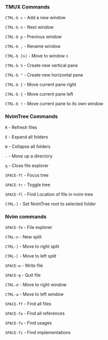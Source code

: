 
### TMUX Commands

`CTRL-b c` - Add a new window

`CTRL-b n` - Next window

`CTRL-b p` - Previous window

`CTRL-b ,` - Rename window

`CTRL-b [n]` - Move to window `n`

`CTRL-b %` - Create new vertical pane

`CTRL-b "` - Create new horizontal pane

`CTRL-b }` - Move current pane right

`CTRL-b {` - Move current pane left

`CTRL-b !` - Move current pane to its own window

### NvimTree Commands

`R` - Refresh files

`E` - Expand all folders

`W` - Collapse all folders

`-` - Move up a directory

`q` - Close file explorer

`SPACE-ft` - Focus tree

`SPACE-tr` - Toggle tree

`SPACE-fl` - Find Location of file in nvim-tree

`CTRL-]` - Set NvimTree root to selected folder

### Nvim commands

`SPACE-fe` - File explorer

`CTRL-n` - New split

`CTRL-]` - Move to right split

`CTRL-[` - Move to left split

`SPACE-w` - Write file

`SPACE-q` - Quit file

`CTRL-d` - Move to right window

`CTRL-a` - Move to left window

`SPACE-ff` - Find all files 

`SPACE-fa` - Find all references

`SPACE-fu` - Find usages

`SPACE-fi` - Find implementations
